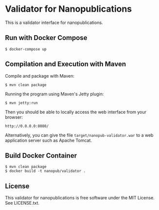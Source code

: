 Validator for Nanopublications
==============================

This is a validator interface for nanopublications.


Run with Docker Compose
-----------------------

    $ docker-compose up


Compilation and Execution with Maven
------------------------------------

Compile and package with Maven:

    $ mvn clean package

Running the program using Maven's Jetty plugin:

    $ mvn jetty:run

Then you should be able to locally access the web interface from your browser:

    http://0.0.0.0:8080/

Alternatively, you can give the file `target/nanopub-validator.war` to a web
application server such as Apache Tomcat.


Build Docker Container
----------------------

    $ mvn clean package
    $ docker build -t nanopub/validator .


License
-------

This validator for nanopublications is free software under the MIT License. See
LICENSE.txt.
